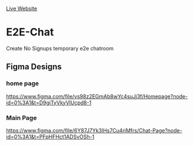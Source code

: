 [Live Website](https://e2e.onrender.com/)

# E2E-Chat
Create No Signups temporary e2e chatroom

## Figma Designs

### home page
https://www.figma.com/file/vs98z2EGmAb8wYc4suJj3f/Homepage?node-id=0%3A1&t=D9giTyVkyVlUcpd8-1

### Main Page

https://www.figma.com/file/6Y87J7Yk3lHs7Cu4riMfrs/Chat-Page?node-id=0%3A1&t=PFpHFHct1ADSvOSh-1
